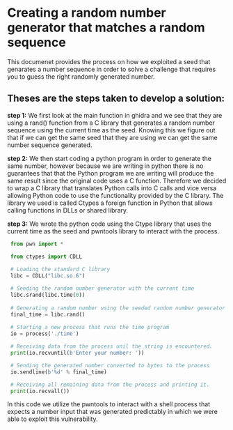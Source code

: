 # Creating a random number generator that matches a random sequence

This documenet provides the process on how we exploited a seed that
genarates a number sequence in order to solve a challenge that requires
you to guess the right randomly generated number.


## Theses are the steps taken to develop a solution:

**step 1:** We first look at the main function in ghidra and we see that they are using a rand()
function from a C library that generates a random number sequence using the current time as the
seed. Knowing this we figure out that if we can get the same seed that they are using we can get
the same number sequence generated.  


**step 2:** We then start coding a python program in order to generate the same number, however
because we are writing in python there is no guarantees that that the Python program we are 
writing will produce the same result since the original code uses a C function. Therefore we 
decided to wrap a C library that translates Python calls into C calls and vice versa allowing
Python code to use the functionality provided by the C library. The library we used is called
Ctypes a foreign function in Python that allows calling functions in DLLs or shared library.  


**step 3:** We wrote the python code using the Ctype library that uses the current time as the
seed and pwntools library to interact with the process. 

```python
 from pwn import *

 from ctypes import CDLL
	
 # Loading the standard C library
 libc = CDLL("libc.so.6")

 # Seeding the random number generator with the current time
 libc.srand(libc.time(0))
	
 # Generating a random number using the seeded random number generator 
 final_time = libc.rand()
	
 # Starting a new process that runs the time program
 io = process('./time')

 # Receiving data from the process unil the string is encountered.
 print(io.recvuntil(b'Enter your number: '))

 # Sending the generated number converted to bytes to the process
 io.sendline(b'%d' % final_time)

 # Receiving all remaining data from the process and printing it.
 print(io.recvall()) 

```
In this code we utilize the pwntools to interact with a shell process that expects a number
input that was generated predictably in which we were able to exploit this vulnerability. 
